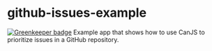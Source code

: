 # github-issues-example

[![Greenkeeper badge](https://badges.greenkeeper.io/canjs/github-issues-example.svg)](https://greenkeeper.io/)
Example app that shows how to use CanJS to prioritize issues in a GitHub repository.
